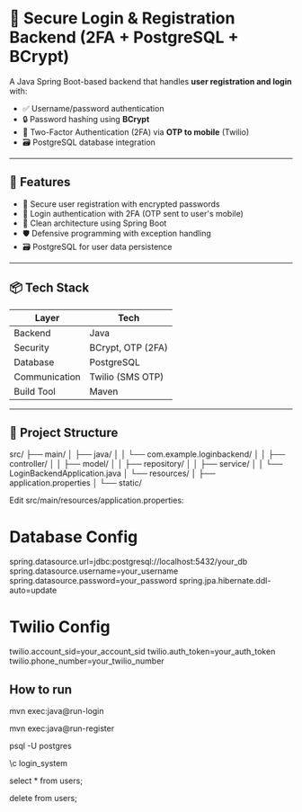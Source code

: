 # 🔐 Secure Login & Registration Backend (2FA + PostgreSQL + BCrypt)

A Java Spring Boot-based backend that handles **user registration and login** with:

- ✅ Username/password authentication
- 🔒 Password hashing using **BCrypt**
- 📱 Two-Factor Authentication (2FA) via **OTP to mobile** (Twilio)
- 🗃️ PostgreSQL database integration

---

## 🚀 Features

- 🔐 Secure user registration with encrypted passwords
- 🔑 Login authentication with 2FA (OTP sent to user's mobile)
- 🧵 Clean architecture using Spring Boot
- 🛡️ Defensive programming with exception handling
- 🗃️ PostgreSQL for user data persistence

---

## 📦 Tech Stack

| Layer        | Tech                |
|--------------|---------------------|
| Backend      | Java                |
| Security     | BCrypt, OTP (2FA)   |
| Database     | PostgreSQL          |
| Communication| Twilio (SMS OTP)    |
| Build Tool   | Maven               |

---

## 📁 Project Structure
src/
├── main/
│ ├── java/
│ │ └── com.example.loginbackend/
│ │ ├── controller/
│ │ ├── model/
│ │ ├── repository/
│ │ ├── service/
│ │ └── LoginBackendApplication.java
│ └── resources/
│ ├── application.properties
│ └── static/

Edit src/main/resources/application.properties:
# Database Config
spring.datasource.url=jdbc:postgresql://localhost:5432/your_db
spring.datasource.username=your_username
spring.datasource.password=your_password
spring.jpa.hibernate.ddl-auto=update

# Twilio Config
twilio.account_sid=your_account_sid
twilio.auth_token=your_auth_token
twilio.phone_number=your_twilio_number

## How to run 

mvn exec:java@run-login

mvn exec:java@run-register

psql -U postgres

\c login_system

select * from users;

delete from users;

